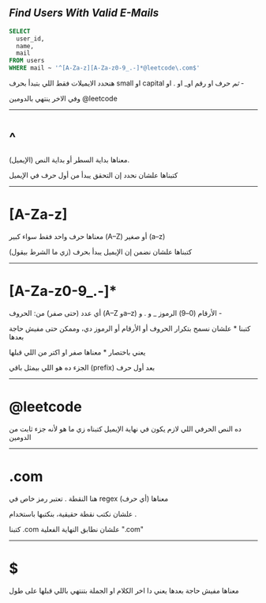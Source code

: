 ## _Find Users With Valid E-Mails_

```sql
SELECT
  user_id,
  name,
  mail
FROM users
WHERE mail ~ '^[A-Za-z][A-Za-z0-9_.-]*@leetcode\.com$'
```
هنحدد الايميلات فقط اللي بتبدأ بحرف small او capital *ثم* حرف او رقم او_ او . او -

وفي الاخر ينتهي بالدومين @leetcode

---

#  ^ 

معناها بداية السطر أو بداية النص (الإيميل).

كتبناها علشان نحدد إن التحقق يبدأ من أول حرف في الإيميل

---

# [A-Za-z]

معناها حرف واحد فقط سواء كبير (A–Z) أو صغير (a–z)

كتبناها علشان نضمن إن الإيميل يبدأ بحرف (زي ما الشرط بيقول)

---

# [A-Za-z0-9_.-]*

أي عدد (حتى صفر) من:
الحروف (A–Z وa–z)
الأرقام (0–9)
الرموز _ و . و -

كتبنا * علشان نسمح بتكرار الحروف أو الأرقام أو الرموز دي، وممكن حتى مفيش حاجة بعدها

يعني باختصار * معناها صفر او اكتر من اللي قبلها 

 الجزء ده هو اللي بيمثل باقي (prefix) بعد أول حرف

 ---

 # @leetcode
ده النص الحرفي اللي لازم يكون في نهاية الإيميل
كتبناه زي ما هو لأنه جزء ثابت من الدومين

---


# \.com
هنا النقطة . تعتبر رمز خاص في regex معناها (أي حرف)

علشان نكتب نقطة حقيقية، بنكتبها باستخدام \. 

كتبنا \.com علشان نطابق النهاية الفعلية ".com"

---

# $ 
معناها مفيش حاجة بعدها يعني دا اخر الكلام او الجملة بتنتهي باللي قبلها على طول

